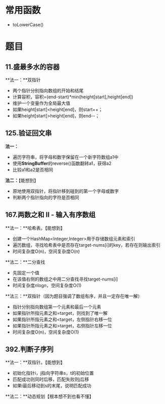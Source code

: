 # 常用函数

+ toLowerCase()





# 题目

## 11.盛最多水的容器

**法一：**双指针

+ 两个指针分别指向数组的开始和结尾
+ 计算容积，容积=(end-start)*min(height[start],height[end])
+ 维护一个变量作为全局最大值
+ 如果height[start]<height[end]，则start++；
+ 如果height[start]>height[end]，则end--；



## 125.验证回文串

**法一：**

+ 遍历字符串，将字母和数字保留在一个新字符数组a1中
+ 使用**StringBuffer**的reverse()函数翻转a1，获得a2
+ 比较a1和a2是否相同

**法二：**【能想到】

+ 原地使用双指针，将指针移到碰到的第一个字母或数字
+ 判断两个指针指向的字符是否相同



## 167.两数之和 II - 输入有序数组

**法一：**哈希表。【能想到】

+ 创建一个HashMap<Integer,Integer>用于存储数组元素和索引
+ 遍历数组，寻找哈希表中是否存在target-nums[i]的key，若存在则输出索引
+ 时间复杂度O(n)，空间复杂度O(n)

**法二：**二分查找

+ 先固定一个值
+ 在该值右侧的数组之中用二分查找寻找target-nums[i]
+ 时间复杂度*n*log*n*，空间复杂度O(1)

**法三：**双指针（因为题目强调了数组有序，并且一定存在唯一解）

+ 指针分别指向数组第一个元素和最后一个元素
+ 如果指针所指元素之和=target，则找到了唯一解
+ 如果指针所指元素之和<target，左侧指针右移一位
+ 如果指针所指元素之和>target，右侧指针左移一位
+ 时间复杂度O(n)，空间复杂度O(1)



## 392.判断子序列

**法一：**双指针。【能想到】

+ 初始化指针i，j指向字符串s，t的初始位置
+ 匹配成功则同时后移，匹配失败则j后移
+ 如果i最后移动到s的末尾，说明匹配成功

**法二：**动态规划【根本想不到也看不懂】

